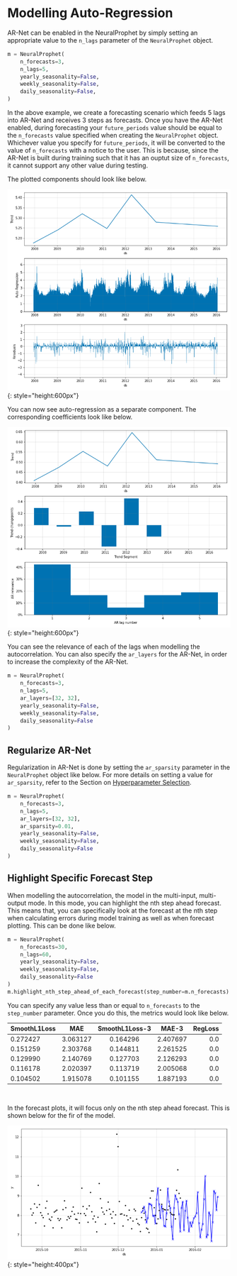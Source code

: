 # Modelling Auto-Regression

AR-Net can be enabled in the NeuralProphet by simply setting an appropriate value to the
`n_lags` parameter of the `NeuralProphet` object.

```python
m = NeuralProphet(
    n_forecasts=3,
    n_lags=5,
    yearly_seasonality=False,
    weekly_seasonality=False,
    daily_seasonality=False,
)
```

In the above example, we create a forecasting scenario which feeds 5 lags into AR-Net and receives
3 steps as forecasts. Once you have the AR-Net enabled, during forecasting your `future_periods` value
should be equal to the `n_forecasts` value specified when creating the `NeuralProphet` object. Whichever
value you specify for `future_periods`, it will be converted to the value of `n_forecasts` with a notice
to the user. This is because, since the AR-Net is built during training such that it has an ouptut size
of `n_forecasts`, it cannot support any other value during testing.

The plotted components should look like below.

![plot-comp-1](../images/plot_comp_ar_1.png){: style="height:600px"}

You can now see auto-regression as a separate component. The corresponding coefficients look like
below.

![plot-param-1](../images/plot_param_ar_1.png){: style="height:600px"}

You can see the relevance of each of the lags when modelling the autocorrelation. You can also specify the `ar_layers`
for the AR-Net, in order to increase the complexity of the AR-Net.

```python
m = NeuralProphet(
    n_forecasts=3,
    n_lags=5,
    ar_layers=[32, 32],
    yearly_seasonality=False,
    weekly_seasonality=False,
    daily_seasonality=False
)
```

## Regularize AR-Net

Regularization in AR-Net is done by setting the `ar_sparsity` parameter in the `NeuralProphet` object
like below. For more details on setting a value for `ar_sparsity`, refer to the Section on
[Hyperparameter Selection](../hyperparameter-selection.md#regularization-related-parameters).

```python
m = NeuralProphet(
    n_forecasts=3,
    n_lags=5,
    ar_layers=[32, 32],
    ar_sparsity=0.01,
    yearly_seasonality=False,
    weekly_seasonality=False,
    daily_seasonality=False
)
```
## Highlight Specific Forecast Step

When modelling the autocorrelation, the model in the multi-input, multi-output mode. In this mode, you can highlight the nth step
ahead forecast. This means that, you can specifically look at the forecast at the nth step when calculating errors during model training
as well as when forecast plotting. This can be done like below.

```python
m = NeuralProphet(
    n_forecasts=30,
    n_lags=60,
    yearly_seasonality=False,
    weekly_seasonality=False,
    daily_seasonality=False
)
m.highlight_nth_step_ahead_of_each_forecast(step_number=m.n_forecasts)
```
You can specify any value less than or equal to `n_forecasts` to the `step_number` parameter.
Once you do this, the metrics would look like below.

| SmoothL1Loss	|MAE|	SmoothL1Loss-3|	MAE-3|	RegLoss|
|:----------|:-------:|:-------:|:-------:|-------:|
|	0.272427|3.063127|0.164296|2.407697|	0.0|
|	0.151259|2.303768|0.144811|2.261525|	0.0|
|	0.129990|2.140769|0.127703|2.126293|    0.0|
|	0.116178|2.020397|0.113719|2.005068|    0.0|
|	0.104502|1.915078|0.101155|1.887193|    0.0|

<br />

In the forecast plots, it will focus only on the nth step ahead forecast. This is shown below for the fir of the model.

![plot-forecast-1](../images/plot_forecast_ar_1.png){: style="height:400px"}
